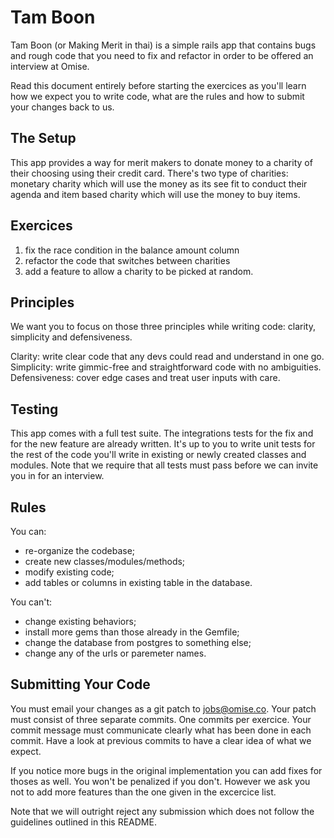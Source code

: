 # Tam Boon

Tam Boon (or Making Merit in thai) is a simple rails app that contains bugs and
rough code that you need to fix and refactor in order to be offered an
interview at Omise.

Read this document entirely before starting the exercices as you'll learn how
we expect you to write code, what are the rules and how to submit your changes
back to us.

## The Setup

This app provides a way for merit makers to donate money to a charity of their
choosing using their credit card. There's two type of charities: monetary charity which will use the money as its see fit to conduct their agenda and item based charity which will use the money to buy items.

## Exercices

  1. fix the race condition in the balance amount column
  2. refactor the code that switches between charities
  3. add a feature to allow a charity to be picked at random.

## Principles

We want you to focus on those three principles while writing code:
clarity, simplicity and defensiveness.

Clarity: write clear code that any devs could read and understand in one go.  
Simplicity: write gimmic-free and straightforward code with no ambiguities.  
Defensiveness: cover edge cases and treat user inputs with care.  

## Testing

This app comes with a full test suite. The integrations tests for the fix and
for the new feature are already written. It's up to you to write unit tests for
the rest of the code you'll write in existing or newly created classes and
modules. Note that we require that all tests must pass before we can invite you
in for an interview.

## Rules

You can:

  - re-organize the codebase;
  - create new classes/modules/methods;
  - modify existing code;
  - add tables or columns in existing table in the database.

You can't:

  - change existing behaviors;
  - install more gems than those already in the Gemfile;
  - change the database from postgres to something else;
  - change any of the urls or paremeter names.

## Submitting Your Code

You must email your changes as a git patch to jobs@omise.co. Your patch must
consist of three separate commits. One commits per exercice. Your commit message
must communicate clearly what has been done in each commit. Have a look at
previous commits to have a clear idea of what we expect.

If you notice more bugs in the original implementation you can add fixes for
thoses as well. You won't be penalized if you don't. However we ask you not
to add more features than the one given in the excercice list.

Note that we will outright reject any submission which does not follow the
guidelines outlined in this README.
